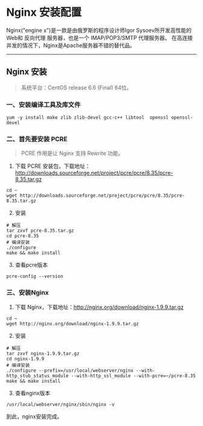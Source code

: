 # Nginx 安装配置

Nginx("engine x")是一款是由俄罗斯的程序设计师Igor Sysoev所开发高性能的 Web和 反向代理 服务器，也是一个 IMAP/POP3/SMTP 代理服务器。
在高连接并发的情况下，Nginx是Apache服务器不错的替代品。

------


## Nginx 安装

> 系统平台：CentOS release 6.6 (Final) 64位。


### 一、安装编译工具及库文件
```
yum -y install make zlib zlib-devel gcc-c++ libtool  openssl openssl-devel
```

### 二、首先要安装 PCRE
> PCRE 作用是让 Nginx 支持 Rewrite 功能。


1. 下载 PCRE 安装包，下载地址： http://downloads.sourceforge.net/project/pcre/pcre/8.35/pcre-8.35.tar.gz 
```
cd ~
wget http://downloads.sourceforge.net/project/pcre/pcre/8.35/pcre-8.35.tar.gz
```

2. 安装
```
# 解压
tar zxvf pcre-8.35.tar.gz
cd pcre-8.35
# 编译安装
./configure
make && make install
```

3. 查看pcre版本
```
pcre-config --version
```

### 三、安装Nginx

1. 下载 Nginx，下载地址：http://nginx.org/download/nginx-1.9.9.tar.gz
```
cd ~
wget http://nginx.org/download/nginx-1.9.9.tar.gz
```

2. 安装
```
# 解压
tar zxvf nginx-1.9.9.tar.gz
cd nginx-1.9.9
# 编译安装
./configure --prefix=/usr/local/webserver/nginx --with-http_stub_status_module --with-http_ssl_module --with-pcre=~/pcre-8.35
make && make install
```

3. 查看nginx版本
```
/usr/local/webserver/nginx/sbin/nginx -v
```


到此，nginx安装完成。
